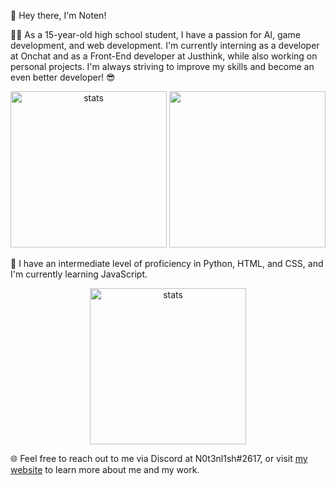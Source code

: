 👋 Hey there, I'm Noten!

🧑‍🎓 As a 15-year-old high school student, I have a passion for AI, game development, and web development. I'm currently interning as a developer at Onchat and as a Front-End developer at Justhink, while also working on personal projects. I'm always striving to improve my skills and become an even better developer! 😎

<div align="center">
  <img src="https://github-readme-stats.vercel.app/api?username=Notenlish&show_icons=true&theme=radical&include_all_commits=true&hide_border=true" height="250" alt="stats">
  <img src="https://github-readme-streak-stats.herokuapp.com/?user=Notenlish&theme=radical&hide_border=true" height="250">
</div>

📖 I have an intermediate level of proficiency in Python, HTML, and CSS, and I'm currently learning JavaScript. 

<div align="center">
  <img src="https://github-readme-stats.vercel.app/api/top-langs/?username=Notenlish&layout=donut&theme=radical&hide_border=true" height="250" alt="stats">
</div>

🌐 Feel free to reach out to me via Discord at N0t3nl1sh#2617, or visit [my website](https://notenlish.github.io/) to learn more about me and my work.
